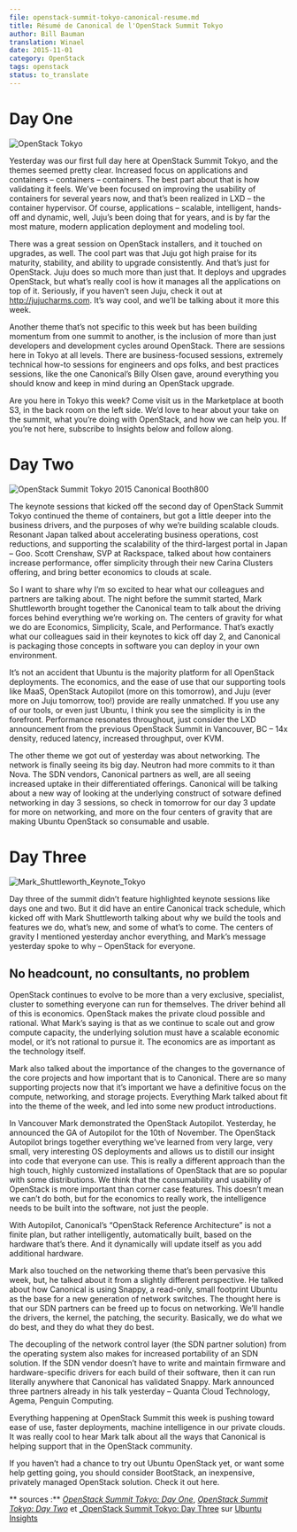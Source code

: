 ```yaml
---
file: openstack-summit-tokyo-canonical-resume.md
title: Résumé de Canonical de l'OpenStack Summit Tokyo
author: Bill Bauman
translation: Winael
date: 2015-11-01
category: OpenStack
tags: openstack
status: to_translate
---
```


# Day One

![OpenStack Tokyo][1]

Yesterday was our first full day here at OpenStack Summit Tokyo, and the themes seemed pretty clear. Increased focus on applications and containers – containers – containers. The best part about that is how validating it feels. We’ve been focused on improving the usability of containers for several years now, and that’s been realized in LXD – the container hypervisor. Of course, applications – scalable, intelligent, hands-off and dynamic, well, Juju’s been doing that for years, and is by far the most mature, modern application deployment and modeling tool.

There was a great session on OpenStack installers, and it touched on upgrades, as well. The cool part was that Juju got high praise for its maturity, stability, and ability to upgrade consistently. And that’s just for OpenStack. Juju does so much more than just that. It deploys and upgrades OpenStack, but what’s really cool is how it manages all the applications on top of it. Seriously, if you haven’t seen Juju, check it out at http://jujucharms.com. It’s way cool, and we’ll be talking about it more this week.

Another theme that’s not specific to this week but has been building momentum from one summit to another, is the inclusion of more than just developers and development cycles around OpenStack. There are sessions here in Tokyo at all levels. There are business-focused sessions, extremely technical how-to sessions for engineers and ops folks, and best practices sessions, like the one Canonical’s Billy Olsen gave, around everything you should know and keep in mind during an OpenStack upgrade.

Are you here in Tokyo this week? Come visit us in the Marketplace at booth S3, in the back room on the left side. We’d love to hear about your take on the summit, what you’re doing with OpenStack, and how we can help you. If you’re not here, subscribe to Insights below and follow along.

# Day Two

![OpenStack Summit Tokyo 2015 Canonical Booth800][20]

The keynote sessions that kicked off the second day of OpenStack Summit Tokyo continued the theme of containers, but got a little deeper into the business drivers, and the purposes of why we’re building scalable clouds. Resonant Japan talked about accelerating business operations, cost reductions, and supporting the scalability of the third-largest portal in Japan – Goo. Scott Crenshaw, SVP at Rackspace, talked about how containers increase performance, offer simplicity through their new Carina Clusters offering, and bring better economics to clouds at scale.

So I want to share why I’m so excited to hear what our colleagues and partners are talking about. The night before the summit started, Mark Shuttleworth brought together the Canonical team to talk about the driving forces behind everything we’re working on. The centers of gravity for what we do are Economics, Simplicity, Scale, and Performance. That’s exactly what our colleagues said in their keynotes to kick off day 2, and Canonical is packaging those concepts in software you can deploy in your own environment.

It’s not an accident that Ubuntu is the majority platform for all OpenStack deployments. The economics, and the ease of use that our supporting tools like MaaS, OpenStack Autopilot (more on this tomorrow), and Juju (ever more on Juju tomorrow, too!) provide are really unmatched. If you use any of our tools, or even just Ubuntu, I think you see the simplicity is in the forefront. Performance resonates throughout, just consider the LXD announcement from the previous OpenStack Summit in Vancouver, BC – 14x density, reduced latency, increased throughput, over KVM.

The other theme we got out of yesterday was about networking. The network is finally seeing its big day. Neutron had more commits to it than Nova. The SDN vendors, Canonical partners as well, are all seeing increased uptake in their differentiated offerings. Canonical will be talking about a new way of looking at the underlying construct of sotware defined networking in day 3 sessions, so check in tomorrow for our day 3 update for more on networking, and more on the four centers of gravity that are making Ubuntu OpenStack so consumable and usable.

# Day Three

![Mark_Shuttleworth_Keynote_Tokyo][30]

Day three of the summit didn’t feature highlighted keynote sessions like days one and two. But it did have an entire Canonical track schedule, which kicked off with Mark Shuttleworth talking about why we build the tools and features we do, what’s new, and some of what’s to come. The centers of gravity I mentioned yesterday anchor everything, and Mark’s message yesterday spoke to why – OpenStack for everyone.

## No headcount, no consultants, no problem

OpenStack continues to evolve to be more than a very exclusive, specialist, cluster to something everyone can run for themselves. The driver behind all of this is economics. OpenStack makes the private cloud possible and rational. What Mark’s saying is that as we continue to scale out and grow compute capacity, the underlying solution must have a scalable economic model, or it’s not rational to pursue it. The economics are as important as the technology itself.

Mark also talked about the importance of the changes to the governance of the core projects and how important that is to Canonical. There are so many supporting projects now that it’s important we have a definitive focus on the compute, networking, and storage projects. Everything Mark talked about fit into the theme of the week, and led into some new product introductions.

In Vancouver Mark demonstrated the OpenStack Autopilot. Yesterday, he announced the GA of Autopilot for the 10th of November. The OpenStack Autopilot brings together everything we’ve learned from very large, very small, very interesting OS deployments and allows us to distill our insight into code that everyone can use. This is really a different approach than the high touch, highly customized installations of OpenStack that are so popular with some distributions. We think that the consumability and usability of OpenStack is more important than corner case features. This doesn’t mean we can’t do both, but for the economics to really work, the intelligence needs to be built into the software, not just the people.

With Autopilot, Canonical’s “OpenStack Reference Architecture” is not a finite plan, but rather intelligently, automatically built, based on the hardware that’s there. And it dynamically will update itself as you add additional hardware.

Mark also touched on the networking theme that’s been pervasive this week, but, he talked about it from a slightly different perspective. He talked about how Canonical is using Snappy, a read-only, small footprint Ubuntu as the base for a new generation of network switches. The thought here is that our SDN partners can be freed up to focus on networking. We’ll handle the drivers, the kernel, the patching, the security. Basically, we do what we do best, and they do what they do best.

The decoupling of the network control layer (the SDN partner solution) from the operating system also makes for increased portability of an SDN solution. If the SDN vendor doesn’t have to write and maintain firmware and hardware-specific drivers for each build of their software, then it can run literally anywhere that Canonical has validated Snappy. Mark announced three partners already in his talk yesterday – Quanta Cloud Technology, Agema, Penguin Computing.

Everything happening at OpenStack Summit this week is pushing toward ease of use, faster deployments, machine intelligence in our private clouds. It was really cool to hear Mark talk about all the ways that Canonical is helping support that in the OpenStack community.

If you haven’t had a chance to try out Ubuntu OpenStack yet, or want some help getting going, you should consider BootStack, an inexpensive, privately managed OpenStack solution. Check it out here.

** sources :** [_OpenStack Summit Tokyo: Day One_][31], [_OpenStack Summit Tokyo: Day Two_][32] et [_OpenStack Summit Tokyo: Day Three][33] sur [Ubuntu Insights][34] 

[1]: https://insights.ubuntu.com/wp-content/uploads/f67e/20151027_172000.png
[20]: https://insights.ubuntu.com/wp-content/uploads/20dd/OpenStack-Summit-Tokyo-2015-Canonical-Booth800.jpg
[30]: https://insights.ubuntu.com/wp-content/uploads/0d6d/Mark_Shuttleworth_Keynote_Tokyo.jpg
[31]: http://insights.ubuntu.com/2015/10/28/openstack-summit-tokyo-day-1/
[32]: http://insights.ubuntu.com/2015/10/29/openstack-summit-tokyo-day-2/
[33]: http://insights.ubuntu.com/2015/10/30/openstack-summit-tokyo-day-three/
[34]: http://insights.ubuntu.com
